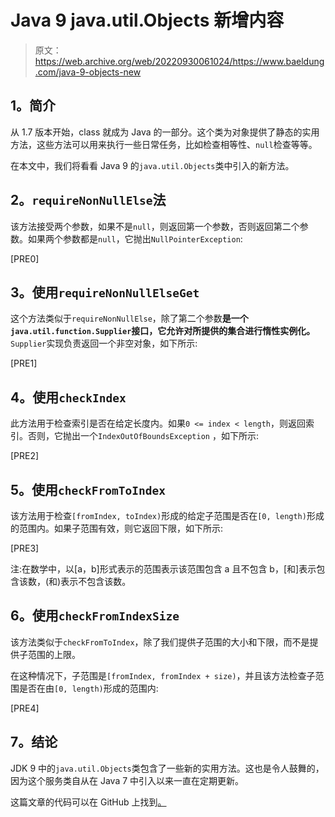 # Java 9 java.util.Objects 新增内容

> 原文：<https://web.archive.org/web/20220930061024/https://www.baeldung.com/java-9-objects-new>

## **1。简介**

从 1.7 版本开始，class 就成为 Java 的一部分。这个类为对象提供了静态的实用方法，这些方法可以用来执行一些日常任务，比如检查相等性、`null`检查等等。

在本文中，我们将看看 Java 9 的`java.util.Objects`类中引入的新方法。

## **2。`requireNonNullElse`法**

该方法接受两个参数，如果不是`null`，则返回第一个参数，否则返回第二个参数。如果两个参数都是`null`，它抛出`NullPointerException`:

[PRE0]

## **3。使用`requireNonNullElseGet`**

这个方法类似于`requireNonNullElse`，除了第二个参数**是一个`java.util.function.Supplier`接口，它允许对所提供的集合进行惰性实例化。**`Supplier`实现负责返回一个非空对象，如下所示:

[PRE1]

## **4。使用`checkIndex`**

此方法用于检查索引是否在给定长度内。如果`0 <= index < length`，则返回索引。否则，它抛出一个`IndexOutOfBoundsException` ，如下所示:

[PRE2]

## **5。使用`checkFromToIndex`**

该方法用于检查`[fromIndex, toIndex)`形成的给定子范围是否在`[0, length)`形成的范围内。如果子范围有效，则它返回下限，如下所示:

[PRE3]

注:在数学中，以[a，b]形式表示的范围表示该范围包含 a 且不包含 b，[和]表示包含该数，(和)表示不包含该数。

## **6。使用`checkFromIndexSize`**

该方法类似于`checkFromToIndex`，除了我们提供子范围的大小和下限，而不是提供子范围的上限。

在这种情况下，子范围是`[fromIndex, fromIndex + size)`，并且该方法检查子范围是否在由`[0, length)`形成的范围内:

[PRE4]

## **7。结论**

JDK 9 中的`java.util.Objects`类包含了一些新的实用方法。这也是令人鼓舞的，因为这个服务类自从在 Java 7 中引入以来一直在定期更新。

这篇文章的代码可以在 GitHub 上找到[。](https://web.archive.org/web/20221206215338/https://github.com/eugenp/tutorials/tree/master/core-java-modules/core-java-9-improvements)